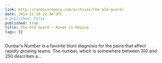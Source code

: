 ```yaml
---
link: http://randsinrepose.com/archives/the-old-guard/
date: 2014-11-10 22:36 UTC
# published: false
published: true
title: The Old Guard – Rands in Repose
tags: []
---
```


Dunbar’s Number is a favorite blunt diagnosis for the pains that affect rapidly growing teams. The number, which is somewhere between 100 and 250 describes a…
